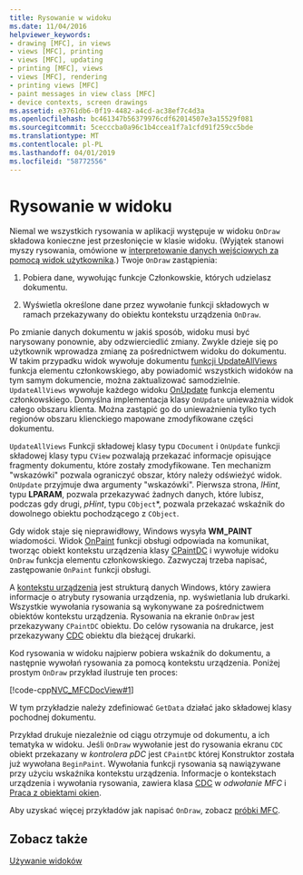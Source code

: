 ```yaml
---
title: Rysowanie w widoku
ms.date: 11/04/2016
helpviewer_keywords:
- drawing [MFC], in views
- views [MFC], printing
- views [MFC], updating
- printing [MFC], views
- views [MFC], rendering
- printing views [MFC]
- paint messages in view class [MFC]
- device contexts, screen drawings
ms.assetid: e3761db6-0f19-4482-a4cd-ac38ef7c4d3a
ms.openlocfilehash: bc461347b56379976cdf62014507e3a15529f081
ms.sourcegitcommit: 5cecccba0a96c1b4ccea1f7a1cfd91f259cc5bde
ms.translationtype: MT
ms.contentlocale: pl-PL
ms.lasthandoff: 04/01/2019
ms.locfileid: "58772556"
---
```

# <a name="drawing-in-a-view"></a>Rysowanie w widoku

Niemal we wszystkich rysowania w aplikacji występuje w widoku `OnDraw` składowa konieczne jest przesłonięcie w klasie widoku. (Wyjątek stanowi myszy rysowania, omówione w [interpretowanie danych wejściowych za pomocą widok użytkownika](../mfc/interpreting-user-input-through-a-view.md).) Twoje `OnDraw` zastąpienia:

1. Pobiera dane, wywołując funkcje Członkowskie, których udzielasz dokumentu.

1. Wyświetla określone dane przez wywołanie funkcji składowych w ramach przekazywany do obiektu kontekstu urządzenia `OnDraw`.

Po zmianie danych dokumentu w jakiś sposób, widoku musi być narysowany ponownie, aby odzwierciedlić zmiany. Zwykle dzieje się po użytkownik wprowadza zmianę za pośrednictwem widoku do dokumentu. W takim przypadku widok wywołuje dokumentu [funkcji UpdateAllViews](../mfc/reference/cdocument-class.md#updateallviews) funkcja elementu członkowskiego, aby powiadomić wszystkich widoków na tym samym dokumencie, można zaktualizować samodzielnie. `UpdateAllViews` wywołuje każdego widoku [OnUpdate](../mfc/reference/cview-class.md#onupdate) funkcja elementu członkowskiego. Domyślna implementacja klasy `OnUpdate` unieważnia widok całego obszaru klienta. Można zastąpić go do unieważnienia tylko tych regionów obszaru klienckiego mapowane zmodyfikowane części dokumentu.

`UpdateAllViews` Funkcji składowej klasy typu `CDocument` i `OnUpdate` funkcji składowej klasy typu `CView` pozwalają przekazać informacje opisujące fragmenty dokumentu, które zostały zmodyfikowane. Ten mechanizm "wskazówki" pozwala ograniczyć obszar, który należy odświeżyć widok. `OnUpdate` przyjmuje dwa argumenty "wskazówki". Pierwsza strona, *lHint*, typu **LPARAM**, pozwala przekazywać żadnych danych, które lubisz, podczas gdy drugi, *pHint*, typu `CObject`*, pozwala przekazać wskaźnik do dowolnego obiektu pochodzącego z `CObject`.

Gdy widok staje się nieprawidłowy, Windows wysyła **WM_PAINT** wiadomości. Widok [OnPaint](../mfc/reference/cwnd-class.md#onpaint) funkcji obsługi odpowiada na komunikat, tworząc obiekt kontekstu urządzenia klasy [CPaintDC](../mfc/reference/cpaintdc-class.md) i wywołuje widoku `OnDraw` funkcja elementu członkowskiego. Zazwyczaj trzeba napisać, zastępowanie `OnPaint` funkcji obsługi.

A [kontekstu urządzenia](../mfc/device-contexts.md) jest strukturą danych Windows, który zawiera informacje o atrybuty rysowania urządzenia, np. wyświetlania lub drukarki. Wszystkie wywołania rysowania są wykonywane za pośrednictwem obiektów kontekstu urządzenia. Rysowania na ekranie `OnDraw` jest przekazywany `CPaintDC` obiektu. Do celów rysowania na drukarce, jest przekazywany [CDC](../mfc/reference/cdc-class.md) obiektu dla bieżącej drukarki.

Kod rysowania w widoku najpierw pobiera wskaźnik do dokumentu, a następnie wywołań rysowania za pomocą kontekstu urządzenia. Poniżej prostym `OnDraw` przykład ilustruje ten proces:

[!code-cpp[NVC_MFCDocView#1](../mfc/codesnippet/cpp/drawing-in-a-view_1.cpp)]

W tym przykładzie należy zdefiniować `GetData` działać jako składowej klasy pochodnej dokumentu.

Przykład drukuje niezależnie od ciągu otrzymuje od dokumentu, a ich tematyka w widoku. Jeśli `OnDraw` wywołanie jest do rysowania ekranu `CDC` obiekt przekazany w *kontrolera pDC* jest `CPaintDC` której Konstruktor została już wywołana `BeginPaint`. Wywołania funkcji rysowania są nawiązywane przy użyciu wskaźnika kontekstu urządzenia. Informacje o kontekstach urządzenia i wywołania rysowania, zawiera klasa [CDC](../mfc/reference/cdc-class.md) w *odwołanie MFC* i [Praca z obiektami okien](../mfc/working-with-window-objects.md).

Aby uzyskać więcej przykładów jak napisać `OnDraw`, zobacz [próbki MFC](../overview/visual-cpp-samples.md).

## <a name="see-also"></a>Zobacz także

[Używanie widoków](../mfc/using-views.md)
